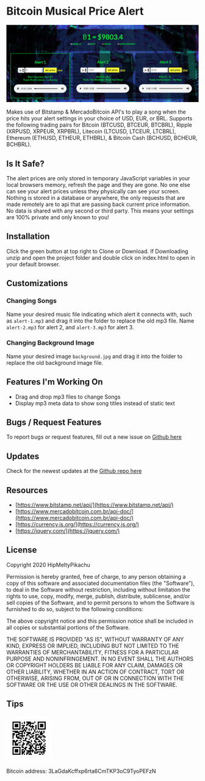 # Bitcoin Musical Price Alert

<img src="screen-shot.png">

Makes use of Bitstamp & MercadoBitcoin API's to play a song when the price hits your alert settings in your choice of USD, EUR, or BRL. Supports the following trading pairs for Bitcoin (BTCUSD, BTCEUR, BTCBRL), Ripple (XRPUSD, XRPEUR, XRPBRL), Litecoin (LTCUSD, LTCEUR, LTCBRL), Ethereum (ETHUSD, ETHEUR, ETHBRL), & Bitcoin Cash (BCHUSD, BCHEUR, BCHBRL).

## Is It Safe?

The alert prices are only stored in temporary JavaScript variables in your local browsers memory, refresh the page and they are gone. No one else can see your alert prices unless they physically can see your screen. Nothing is stored in a database or anywhere, the only requests that are made remotely are to api that are passing back current price information. No data is shared with any second or third party. This means your settings are 100% private and only known to you!

## Installation

Click the green button at top right to Clone or Download. If Downloading unzip and open the project folder and double click on index.html to open in your default browser.

## Customizations

### Changing Songs

Name your desired music file indicating which alert it connects with, such as `alert-1.mp3` and drag it into the folder to replace the old mp3 file. Name `alert-2.mp3` for alert 2, and `alert-3.mp3` for alert 3.

### Changing Background Image

Name your desired image `background.jpg` and drag it into the folder to replace the old background image file.

## Features I'm Working On

- Drag and drop mp3 files to change Songs
- Display mp3 meta data to show song titles instead of static text

## Bugs / Request Features

To report bugs or request features, fill out a new issue on [Github here](https://github.com/hipmeltypikachu/btc-music-alert/issues)

## Updates

Check for the newest updates at the [Github repo here](https://github.com/hipmeltypikachu/btc-music-alert)

## Resources
- [https://www.bitstamp.net/api/](https://www.bitstamp.net/api/)
- [https://www.mercadobitcoin.com.br/api-doc/](https://www.mercadobitcoin.com.br/api-doc/)
- [https://currency.js.org/](https://currency.js.org/)
- [https://jquery.com/](https://jquery.com/)

## License

Copyright 2020 HipMeltyPikachu

Permission is hereby granted, free of charge, to any person obtaining a copy of this software and associated documentation files (the "Software"), to deal in the Software without restriction, including without limitation the rights to use, copy, modify, merge, publish, distribute, sublicense, and/or sell copies of the Software, and to permit persons to whom the Software is furnished to do so, subject to the following conditions:

The above copyright notice and this permission notice shall be included in all copies or substantial portions of the Software.

THE SOFTWARE IS PROVIDED "AS IS", WITHOUT WARRANTY OF ANY KIND, EXPRESS OR IMPLIED, INCLUDING BUT NOT LIMITED TO THE WARRANTIES OF MERCHANTABILITY, FITNESS FOR A PARTICULAR PURPOSE AND NONINFRINGEMENT. IN NO EVENT SHALL THE AUTHORS OR COPYRIGHT HOLDERS BE LIABLE FOR ANY CLAIM, DAMAGES OR OTHER LIABILITY, WHETHER IN AN ACTION OF CONTRACT, TORT OR OTHERWISE, ARISING FROM, OUT OF OR IN CONNECTION WITH THE SOFTWARE OR THE USE OR OTHER DEALINGS IN THE SOFTWARE.

## Tips

<img src="btc-tip-address.png">

Bitcoin address: 3LaGdaKcffxp6rta6CmTKP3oC9TyoPEFzN
